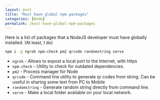 ```yaml
---
layout: post
title: "Must have global npm packages"
categories: [Node]
permalink: /must-have-global-npm-packages
---
```


Here is a list of packages that a NodeJS developer must have globally installed. (At least, I do)

```bash
npm i -g ngrok npm-check pm2 qrcode randomstring serve
```

- `ngrok` - Allows to expost a local port to the Internet, with https
- `npm-check` - Utility to check for outdated dependencies.
- `pm2` - Process manager for Node
- `qrcode` - Command line utility to generate qr codes from string. Can be useful in sharing some text from PC to Mobile
- `randomstring` - Generate random string directly from command line.
- `serve` - Make a local folder available on your local network.
